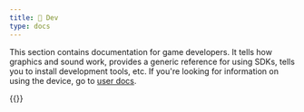 ```yaml
---
title: 🔧 Dev
type: docs
---
```


This section contains documentation for game developers. It tells how graphics and sound work, provides a generic reference for using SDKs, tells you to install development tools, etc. If you're looking for information on using the device, go to [user docs](../user/).

{{<toc>}}
